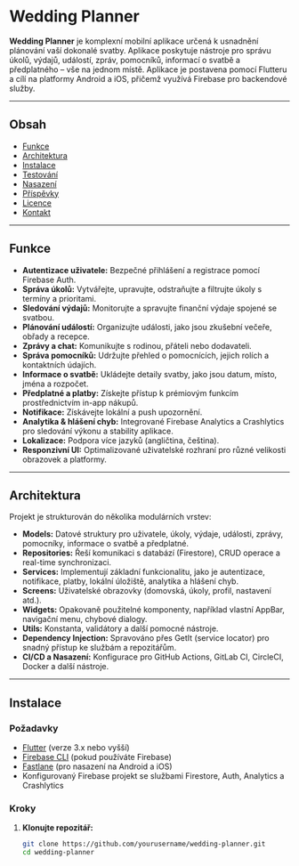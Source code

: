 # Wedding Planner

**Wedding Planner** je komplexní mobilní aplikace určená k usnadnění plánování vaší dokonalé svatby. Aplikace poskytuje nástroje pro správu úkolů, výdajů, událostí, zpráv, pomocníků, informací o svatbě a předplatného – vše na jednom místě. Aplikace je postavena pomocí Flutteru a cílí na platformy Android a iOS, přičemž využívá Firebase pro backendové služby.

---

## Obsah

- [Funkce](#funkce)
- [Architektura](#architektura)
- [Instalace](#instalace)
- [Testování](#testování)
- [Nasazení](#nasazení)
- [Příspěvky](#příspěvky)
- [Licence](#licence)
- [Kontakt](#kontakt)

---

## Funkce

- **Autentizace uživatele:** Bezpečné přihlášení a registrace pomocí Firebase Auth.
- **Správa úkolů:** Vytvářejte, upravujte, odstraňujte a filtrujte úkoly s termíny a prioritami.
- **Sledování výdajů:** Monitorujte a spravujte finanční výdaje spojené se svatbou.
- **Plánování událostí:** Organizujte události, jako jsou zkušební večeře, obřady a recepce.
- **Zprávy a chat:** Komunikujte s rodinou, přáteli nebo dodavateli.
- **Správa pomocníků:** Udržujte přehled o pomocnících, jejich rolích a kontaktních údajích.
- **Informace o svatbě:** Ukládejte detaily svatby, jako jsou datum, místo, jména a rozpočet.
- **Předplatné a platby:** Získejte přístup k prémiovým funkcím prostřednictvím in-app nákupů.
- **Notifikace:** Získávejte lokální a push upozornění.
- **Analytika & hlášení chyb:** Integrované Firebase Analytics a Crashlytics pro sledování výkonu a stability aplikace.
- **Lokalizace:** Podpora více jazyků (angličtina, čeština).
- **Responzivní UI:** Optimalizované uživatelské rozhraní pro různé velikosti obrazovek a platformy.

---

## Architektura

Projekt je strukturován do několika modulárních vrstev:

- **Models:** Datové struktury pro uživatele, úkoly, výdaje, události, zprávy, pomocníky, informace o svatbě a předplatné.
- **Repositories:** Řeší komunikaci s databází (Firestore), CRUD operace a real-time synchronizaci.
- **Services:** Implementují základní funkcionalitu, jako je autentizace, notifikace, platby, lokální úložiště, analytika a hlášení chyb.
- **Screens:** Uživatelské obrazovky (domovská, úkoly, profil, nastavení atd.).
- **Widgets:** Opakovaně použitelné komponenty, například vlastní AppBar, navigační menu, chybové dialogy.
- **Utils:** Konstanta, validátory a další pomocné nástroje.
- **Dependency Injection:** Spravováno přes GetIt (service locator) pro snadný přístup ke službám a repozitářům.
- **CI/CD a Nasazení:** Konfigurace pro GitHub Actions, GitLab CI, CircleCI, Docker a další nástroje.

---

## Instalace

### Požadavky

- [Flutter](https://flutter.dev/docs/get-started/install) (verze 3.x nebo vyšší)
- [Firebase CLI](https://firebase.google.com/docs/cli) (pokud používáte Firebase)
- [Fastlane](https://fastlane.tools/) (pro nasazení na Android a iOS)
- Konfigurovaný Firebase projekt se službami Firestore, Auth, Analytics a Crashlytics

### Kroky

1. **Klonujte repozitář:**

   ```bash
   git clone https://github.com/yourusername/wedding-planner.git
   cd wedding-planner
